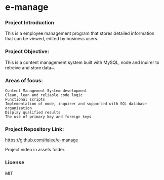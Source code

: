 # e-manage

### Project Introduction
This is a employee management program that stores detailed information that can be viewed, edited by business users.

### Project Objective:

This is a content management system built with MySQL, node and inuirer to retreive and store data~.

### Areas of focus:
    Content Management System development
    Clean, lean and reliable code logic
    Functional scripts
    Implementation of node, inquirer and supported with SQL database organization
    Display qualified results 
    The use of primary key and foreign keys

### Project Repository Link:
https://github.com/rialee/e-manage

Project video in assets folder.

### License
MIT
